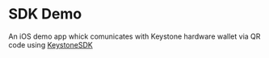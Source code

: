 #  SDK Demo

An iOS demo app whick comunicates with Keystone hardware wallet via QR code using [KeystoneSDK](https://github.com/KeystoneHQ/keystone-sdk-ios/)
